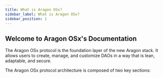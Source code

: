 ```yaml
---
title: What is Aragon OSx?
sidebar_label: What is Aragon OSx?
sidebar_position: 1
---
```


## Welcome to Aragon OSx's Documentation

The Aragon OSx protocol is the foundation layer of the new Aragon stack. It allows users to create, manage, and customize DAOs in a way that is lean, adaptable, and secure.

The Aragon OSx protocol architecture is composed of two key sections:
